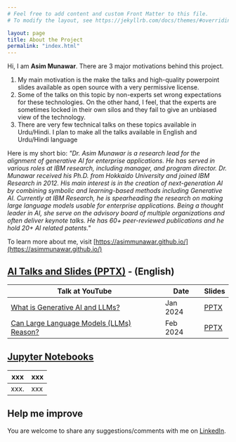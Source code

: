 ```yaml
---
# Feel free to add content and custom Front Matter to this file.
# To modify the layout, see https://jekyllrb.com/docs/themes/#overriding-theme-defaults

layout: page
title: About the Project
permalink: "index.html"
---
```


Hi, I am **Asim Munawar**. There are 3 major motivations behind this project. 

1. My main motivation is the make the talks and high-quality powerpoint slides available as open source with a very permissive license. 
1. Some of the talks on this topic by non-experts set wrong expectations for these technologies. On the other hand, I feel, that the experts are sometimes locked in their own silos and they fail to give an unbiased view of the technology. 
1. There are very few technical talks on these topics available in Urdu/Hindi. I plan to make all the talks available in English and Urdu/Hindi language

Here is my short bio: _"Dr. Asim Munawar is a research lead for the alignment of generative AI for enterprise applications. He has served in various roles at IBM research, including manager, and program director. Dr. Munawar received his Ph.D. from Hokkaido University and joined IBM Research in 2012. His main interest is in the creation of next-generation AI by combining symbolic and learning-based methods including Generative AI. Currently at IBM Research, he is spearheading the research on making large language models usable for enterprise applications. Being a thought leader in AI, she serve on the advisory board of multiple organizations and often deliver keynote talks. He has 60+ peer-reviewed publications and he hold 20+ AI related patents."_

To learn more about me, visit [https://asimmunawar.github.io/](https://asimmunawar.github.io/)

## [AI Talks and Slides (PPTX)](https://github.com/asimmunawar/ml-course/docs/YouTubeVideos) - (English)

| Talk at YouTube    | Date    | Slides  |
| ------------------ | ------- | ------- |
| [What is Generative AI and LLMs?](https://youtu.be/AneKPA_0b0s?si=mnalVtWn0xMS_PEp)  | Jan 2024   | [PPTX](https://github.com/asimmunawar/ml-course/blob/main/docs/YouTubeVideos/WhatIsGenAI202401.pptx) |
| [Can Large Language Models (LLMs) Reason?](https://youtu.be/RXG85xI23-o?si=4BTeNuh4iRQm9Asy) | Feb 2024 | [PPTX](https://github.com/asimmunawar/ml-course/blob/main/docs/YouTubeVideos/ReasoningWithLLMs202402.pptx) |


## [Jupyter Notebooks](https://github.com/asimmunawar/ml-course/tree/main/src/jupyter-notebooks)

| xxx    | xxx |
| ------ | ------- |
| xxx.   | xxx    |



## Help me improve
You are welcome to share any suggestions/comments with me on [LinkedIn](https://www.linkedin.com/in/asimmunawar/).